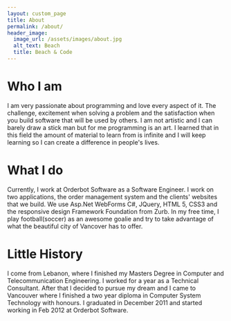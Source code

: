 ```yaml
---
layout: custom_page
title: About
permalink: /about/
header_image:
  image_url: /assets/images/about.jpg
  alt_text: Beach
  title: Beach & Code
---
```


# Who I am
I am very passionate about programming and love every aspect of it. The challenge, excitement when solving a problem and the satisfaction when you build software that will be used by others. I am not artistic and I can barely draw a stick man but for me programming is an art. I learned that in this field the amount of material to learn from is infinite and I will keep learning so I can create a difference in people's lives.

# What I do
Currently, I work at Orderbot Software as a Software Engineer. I work on two applications, the order management system and the clients' websites that we build. We use Asp.Net WebForms C#, JQuery, HTML 5, CSS3 and the responsive design Framework Foundation from Zurb.
In my free time, I play football(soccer) as an awesome goalie and try to take advantage of what the beautiful city of Vancover has to offer.


# Little History
I come from Lebanon, where I finished my Masters Degree in Computer and Telecommunication Engineering. I worked for a year as a Technical Consultant. After that I decided to pursue my dream and I came to Vancouver where I finished a two year diploma in Computer System Technology with honours. I graduated in December 2011 and started working in Feb 2012 at Orderbot Software.
